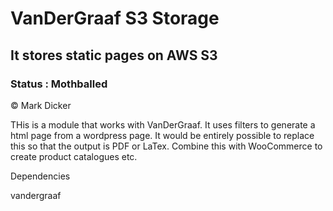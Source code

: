 # VanDerGraaf S3 Storage
## It stores static pages on  AWS S3

### Status : Mothballed

© Mark Dicker

THis is a module that works with VanDerGraaf.  It uses filters to generate a html page from a wordpress page.  It would be entirely possible to replace this so that the output is PDF or LaTex.  Combine this with WooCommerce to create product catalogues etc.

Dependencies

vandergraaf